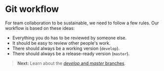 <h1 class='chapter-h1'>Git workflow</h1>

For team collaboration to be sustainable, we need to follow a few rules. Our workflow is based on these ideas:

* Everything you do has to be reviewed by someone else.
* It should be easy to review other people's work.
* There should always be a working version (`develop`).
* There should always be a release-ready version (`master`).

> **Next:** Learn about the [*develop* and *master* branches](main_branches.md).
